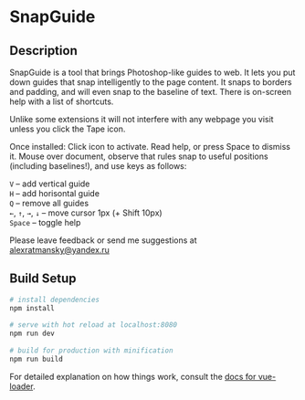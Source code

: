 # SnapGuide

## Description

SnapGuide is a tool that brings Photoshop-like guides to web. It lets you put down guides that snap intelligently to the page content. It snaps to borders and padding, and will even snap to the baseline of text. There is on-screen help with a list of shortcuts.

Unlike some extensions it will not interfere with any webpage you visit unless you click the Tape icon.

Once installed:
Click icon to activate. Read help, or press Space to dismiss it.
Mouse over document, observe that rules snap to useful positions (including baselines!), and use keys as follows:

`V` – add vertical guide  
`H` – add horisontal guide  
`Q` – remove all guides  
`←`, `↑`, `→`, `↓`  – move cursor 1px (+ Shift 10px)  
`Space` – toggle help

Please leave feedback or send me suggestions at [alexratmansky@yandex.ru](mailto:alexratmansky@yandex.ru)

## Build Setup

``` bash
# install dependencies
npm install
 
# serve with hot reload at localhost:8080
npm run dev
 
# build for production with minification
npm run build
```

For detailed explanation on how things work, consult the [docs for vue-loader](http://vuejs.github.io/vue-loader).
